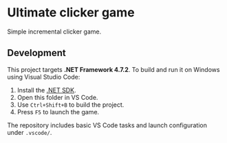 # Ultimate clicker game

Simple incremental clicker game.

## Development

This project targets **.NET Framework 4.7.2**.
To build and run it on Windows using Visual Studio Code:

1. Install the [.NET SDK](https://dotnet.microsoft.com/download).
2. Open this folder in VS Code.
3. Use `Ctrl+Shift+B` to build the project.
4. Press `F5` to launch the game.

The repository includes basic VS Code tasks and launch configuration under `.vscode/`.

